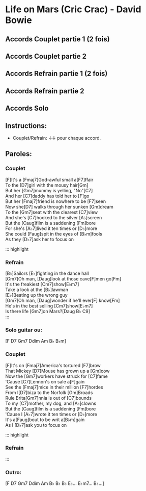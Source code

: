 # Life on Mars (Cric Crac) - David Bowie

## Accords Couplet partie 1 (2 fois)
<uke-chord name="F" frets="2010"></uke-chord> 
<uke-chord name="Fmaj7" frets="2410"></uke-chord> 
<uke-chord name="F7" frets="2310"></uke-chord> 
<uke-chord name="D7" frets="2223"></uke-chord> 
<uke-chord name="Gm" frets="0231"></uke-chord> 
<uke-chord name="Gm7" frets="0211"></uke-chord> 
<uke-chord name="C7 (X2)" frets="0001"></uke-chord> 
## Accords Couplet partie 2
<uke-chord name="A♭" frets="X343"></uke-chord> 
<uke-chord name="Caug" frets="1003"></uke-chord>
<uke-chord name="Fm" frets="1013"></uke-chord> 
<uke-chord name="A♭7" frets="1023"></uke-chord> 
<uke-chord name="D♭" frets="1114"></uke-chord> 
<uke-chord name="Faug" frets="2110"></uke-chord> 
<uke-chord name="B♭m" frets="3111"></uke-chord> 
<uke-chord name="D♭7" frets="1112"></uke-chord> 
## Accords Refrain partie 1 (2 fois)
<uke-chord name="B♭" frets="3211"></uke-chord> 
<uke-chord name="E♭" frets="0331"></uke-chord> 
<uke-chord name="Gm7" frets="0211"></uke-chord> 
<uke-chord name="Daug" frets="X221"></uke-chord> 
<uke-chord name="F" frets="2010"></uke-chord> 
<uke-chord name="Fm" frets="1013"></uke-chord> 
<uke-chord name="Cm7" frets="3333"></uke-chord> 
<uke-chord name="E♭m7" frets="3324"></uke-chord> 
## Accords Refrain partie 2
<uke-chord name="Gm7" frets="0211"></uke-chord> 
<uke-chord name="Daug" frets="X221"></uke-chord> 
<uke-chord name="B♭" frets="3211"></uke-chord> 
<uke-chord name="C9" frets="3203"></uke-chord> 
## Accords Solo
<uke-chord name="F" frets="2010"></uke-chord> 
<uke-chord name="D7" frets="2223"></uke-chord> 
<uke-chord name="Gm7" frets="0211"></uke-chord> 
<uke-chord name="D7" frets="2223"></uke-chord> 
<uke-chord name="Ddim" frets="1212"></uke-chord> 
<uke-chord name="Am" frets="2000"></uke-chord> 
<uke-chord name="B♭" frets="3211"></uke-chord> 
<uke-chord name="B♭m" frets="3111"></uke-chord> 



## Instructions:
- Couplet/Refrain: ↓↓ pour chaque accord.

## Paroles:

### Couplet
[F]It's a [Fmaj7]God-awful small a[F7]ffair  
To the [D7]girl with the mousy hair[Gm]  
But her [Gm7]mummy is yelling, "No"[C7]  
And her [C7]daddy has told her to [F]go  
But her [Fmaj7]friend is nowhere to be [F7]seen  
Now she[D7] walks through her sunken [Gm]dream  
To the [Gm7]seat with the clearest [C7]view  
And she's [C7]hooked to the silver [A♭]screen  
But the [Caug]film is a saddening [Fm]bore  
For she's [A♭7]lived it ten times or [D♭]more  
She could [Faug]spit in the eyes of [B♭m]fools  
As they [D♭7]ask her to focus on  

::: highlight
### Refrain
[B♭]Sailors [E♭]fighting in the dance hall  
[Gm7]Oh man, [Daug]look at those cave[F]men go[Fm]  
It's the freakiest [Cm7]show[E♭m7]  
Take a look at the [B♭]lawman  
[E♭]Beating up the wrong guy  
[Gm7]Oh man, [Daug]wonder if he'll ever[F] know[Fm]  
He's in the best selling [Cm7]show[E♭m7]  
Is there life [Gm7]on Mars?[Daug B♭ C9]  
:::

### Solo guitar ou:
[F D7 Gm7 Ddim Am B♭ B♭m]  

### Couplet
[F]It's on [Fmaj7]America's tortured [F7]brow  
That Mickey [D7]Mouse has grown up a [Gm]cow  
Now the [Gm7]workers have struck for [C7]fame  
'Cause [C7]Lennon's on sale a[F]gain  
See the [Fmaj7]mice in their million [F7]hordes  
From I[D7]biza to the Norfolk [Gm]Broads  
Rule Brita[Gm7]nnia is out of [C7]bounds  
To my [C7]mother, my dog, and [A♭]clowns  
But the [Caug]film is a saddening [Fm]bore  
'Cause I [A♭7]wrote it ten times or [D♭]more  
It's a[Faug]bout to be writ a[B♭m]gain  
As I [D♭7]ask you to focus on  


::: highlight
### Refrain
:::

### Outro:
[F D7 Gm7 Ddim Am B♭ B♭ B♭ E♭... E♭m7... B♭...]
